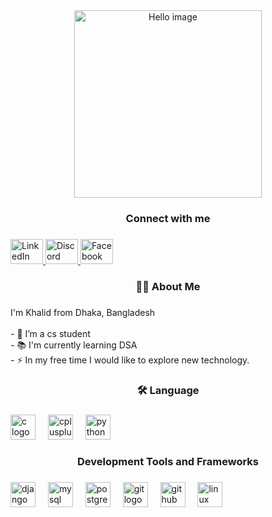 <div align="center">
<!--   <img height="150" src="https://lottiefiles.com/animations/programming-s0B2YQz8st"  /> -->
  <img src="https://scontent.fjsr1-1.fna.fbcdn.net/v/t39.30808-1/416138625_1069411520926301_5591544048627385811_n.jpg?stp=dst-jpg_p480x480&_nc_cat=108&ccb=1-7&_nc_sid=5f2048&_nc_eui2=AeEe9vHOUibPTzIaorhFqcGJy_LriU50JA_L8uuJTnQkD56s926fE398SJp6i2b1fJC5ppu1p3orABs9kTDjUH0K&_nc_ohc=xPJ9ytiIo9cQ7kNvgEP6GAt&_nc_ht=scontent.fjsr1-1.fna&oh=00_AYBuKB2pOa6GgFKIJb7FskKywLbDZ5lLC7DKVfsAzxqIOA&oe=66674459" alt="Hello image" style="width: 300px; height: 300px;">

</div>

###

<h3 align="center">Connect with me</h3>

###

<div align="left">
  <a href="https://www.linkedin.com/in/khalid-muhammad-wahid-0263b01b3/" target="_blank">
    <img src="https://raw.githubusercontent.com/maurodesouza/profile-readme-generator/master/src/assets/icons/social/linkedin/default.svg" width="52" height="40" alt="LinkedIn logo" />
  </a>
  <a href="https://discord.com/users/khalidmuhammad1183" target="_blank">
    <img src="https://raw.githubusercontent.com/maurodesouza/profile-readme-generator/master/src/assets/icons/social/discord/default.svg" width="52" height="40" alt="Discord logo" />
  </a>
  <a href="https://www.facebook.com/khalidmuhammad1183" target="_blank">
    <img src="https://raw.githubusercontent.com/maurodesouza/profile-readme-generator/master/src/assets/icons/social/facebook/default.svg" width="52" height="40" alt="Facebook logo" />
  </a>
</div>


###

<h3 align="center">👩‍💻  About Me</h3>

###

<p align="left">I'm  Khalid  from Dhaka, Bangladesh<br><br>- 🔭 I’m a cs student<br>- 📚 I'm currently learning DSA<br>- ⚡ In my free time I  would like to explore new technology.</p>

###

<h3 align="center">🛠 Language</h3>

###

<div align="left">
  <img src="https://cdn.jsdelivr.net/gh/devicons/devicon/icons/c/c-original.svg" height="40" alt="c logo"  />
  <img width="12" />
  <img src="https://cdn.jsdelivr.net/gh/devicons/devicon/icons/cplusplus/cplusplus-original.svg" height="40" alt="cplusplus logo"  />
  <img width="12" />
  <img src="https://cdn.jsdelivr.net/gh/devicons/devicon/icons/python/python-original.svg" height="40" alt="python logo"  />
</div>

###

<h3 align="center">Development Tools and Frameworks</h3>

###

<div align="left">
  <img src="https://cdn.jsdelivr.net/gh/devicons/devicon/icons/django/django-plain.svg" height="40" alt="django logo"  />
  <img width="12" />
  <img src="https://cdn.jsdelivr.net/gh/devicons/devicon/icons/mysql/mysql-original.svg" height="40" alt="mysql logo"  />
  <img width="12" />
  <img src="https://cdn.jsdelivr.net/gh/devicons/devicon/icons/postgresql/postgresql-original.svg" height="40" alt="postgresql logo"  />
  <img width="12" />
  <img src="https://cdn.jsdelivr.net/gh/devicons/devicon/icons/git/git-original.svg" height="40" alt="git logo"  />
  <img width="12" />
  <img src="https://cdn.jsdelivr.net/gh/devicons/devicon/icons/github/github-original.svg" height="40" alt="github logo"  />
  <img width="12" />
  <img src="https://cdn.jsdelivr.net/gh/devicons/devicon/icons/linux/linux-original.svg" height="40" alt="linux logo"  />
</div>

###

<div align="left">
</div>

###
